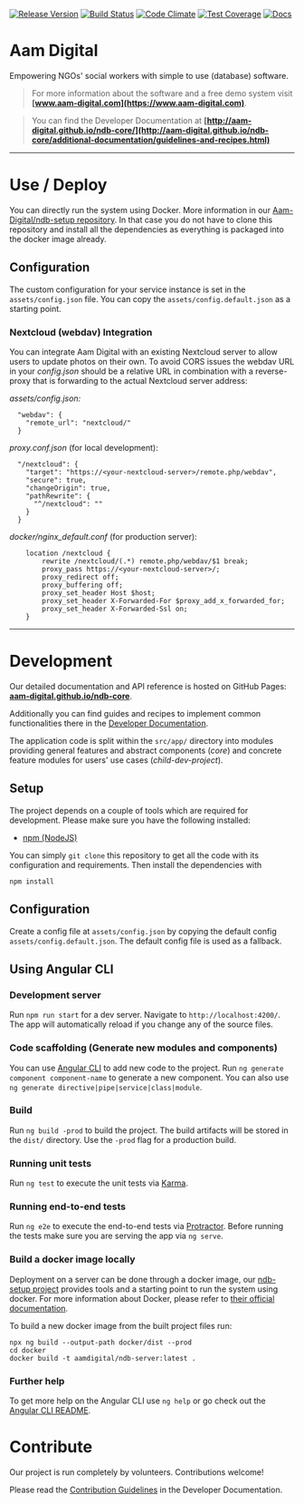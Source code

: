 [![Release Version](https://img.shields.io/github/release/Aam-Digital/ndb-core.svg)](https://github.com/Aam-Digital/ndb-core/releases)
[![Build Status](https://travis-ci.org/Aam-Digital/ndb-core.svg?branch=master)](https://travis-ci.org/Aam-Digital/ndb-core)
[![Code Climate](https://codeclimate.com/github/NGO-DB/ndb-core/badges/gpa.svg)](https://codeclimate.com/github/NGO-DB/ndb-core)
[![Test Coverage](https://api.codeclimate.com/v1/badges/4e4a7a6301064019b2c9/test_coverage)](https://codeclimate.com/github/Aam-Digital/ndb-core/test_coverage)
[![Docs](https://img.shields.io/badge/docs-by%20compodoc-blue.svg)](https://aam-digital.github.io/ndb-core/index.html)



# Aam Digital
Empowering NGOs' social workers with simple to use (database) software.

> For more information about the software and a free demo system visit **[www.aam-digital.com](https://www.aam-digital.com)**.

> You can find the Developer Documentation at **[http://aam-digital.github.io/ndb-core/](http://aam-digital.github.io/ndb-core/additional-documentation/guidelines-and-recipes.html)**

-----


# Use / Deploy
You can directly run the system using Docker.
More information in our [Aam-Digital/ndb-setup repository](https://github.com/Aam-Digital/ndb-setup/).
In that case you do not have to clone this repository and install all the dependencies as everything is packaged into the docker image already.

## Configuration
The custom configuration for your service instance is set in the `assets/config.json` file.
You can copy the `assets/config.default.json` as a starting point.

### Nextcloud (webdav) Integration
You can integrate Aam Digital with an existing Nextcloud server to allow users to update photos on their own.
To avoid CORS issues the webdav URL in your _config.json_ should be a relative URL
in combination with a reverse-proxy that is forwarding to the actual Nextcloud server address:

_assets/config.json:_
```
  "webdav": {
    "remote_url": "nextcloud/"
  }
```

_proxy.conf.json_ (for local development):
```
  "/nextcloud": {
    "target": "https://<your-nextcloud-server>/remote.php/webdav",
    "secure": true,
    "changeOrigin": true,
    "pathRewrite": {
      "^/nextcloud": ""
    }
  }
```

_docker/nginx_default.conf_ (for production server):
```
    location /nextcloud {
        rewrite /nextcloud/(.*) remote.php/webdav/$1 break;
        proxy_pass https://<your-nextcloud-server>/;
        proxy_redirect off;
        proxy_buffering off;
        proxy_set_header Host $host;
        proxy_set_header X-Forwarded-For $proxy_add_x_forwarded_for;
        proxy_set_header X-Forwarded-Ssl on;
    }
```

-----

# Development
Our detailed documentation and API reference is hosted on GitHub Pages: [**aam-digital.github.io/ndb-core**](http://aam-digital.github.io/ndb-core/index.html).

Additionally you can find guides and recipes to implement common functionalities there in the [Developer Documentation](http://aam-digital.github.io/ndb-core/additional-documentation/guidelines-and-recipes.html).

The application code is split within the `src/app/` directory into modules providing
general features and abstract components (_core_) and
concrete feature modules for users' use cases (_child-dev-project_).


## Setup
The project depends on a couple of tools which are required for development. Please make sure you have the following installed:
- [npm (NodeJS)](https://www.npmjs.org/)

You can simply `git clone` this repository to get all the code with its configuration and requirements.
Then install the dependencies with
```
npm install
```


## Configuration
Create a config file at `assets/config.json` by copying the default config `assets/config.default.json`.
The default config file is used as a fallback.


## Using Angular CLI

### Development server

Run `npm run start` for a dev server. Navigate to `http://localhost:4200/`. The app will automatically reload if you change any of the source files.

### Code scaffolding (Generate new modules and components)

You can use [Angular CLI](https://angular.io/cli/generate) to add new code to the project. Run `ng generate component component-name` to generate a new component. You can also use `ng generate directive|pipe|service|class|module`.

### Build

Run `ng build -prod` to build the project. The build artifacts will be stored in the `dist/` directory. Use the `-prod` flag for a production build.

### Running unit tests

Run `ng test` to execute the unit tests via [Karma](https://karma-runner.github.io).

### Running end-to-end tests

Run `ng e2e` to execute the end-to-end tests via [Protractor](http://www.protractortest.org/).
Before running the tests make sure you are serving the app via `ng serve`.

### Build a docker image locally
Deployment on a server can be done through a docker image, our [ndb-setup project](https://github.com/Aam-Digital/ndb-setup) provides tools and a starting point to run the system using docker.
For more information about Docker, please refer to [their official documentation](https://docs.docker.com/get-started/).

To build a new docker image from the built project files run:
```
npx ng build --output-path docker/dist --prod
cd docker
docker build -t aamdigital/ndb-server:latest .
```

### Further help

To get more help on the Angular CLI use `ng help` or go check out the [Angular CLI README](https://github.com/angular/angular-cli/blob/master/README.md).




# Contribute
Our project is run completely by volunteers. Contributions welcome!

Please read the [Contribution Guidelines](http://aam-digital.github.io/ndb-core/first-steps/contribution-guidelines.html) in the Developer Documentation.
